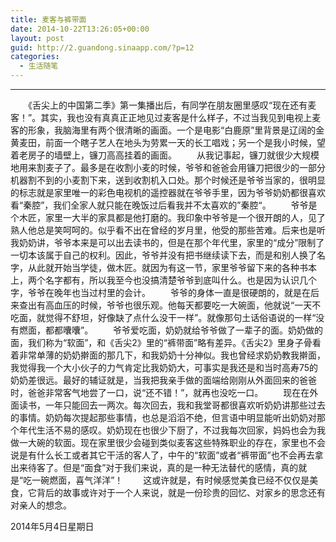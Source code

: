 ```yaml
---
title: 麦客与裤带面
date: 2014-10-22T13:26:05+00:00
layout: post
guid: http://2.guandong.sinaapp.com/?p=12
categories:
  - 生活随笔
---
```


-------
　　《舌尖上的中国第二季》第一集播出后，有同学在朋友圈里感叹“现在还有麦客！”。其实，我也没有真真正正地见过麦客是什么样子，不过当我见到电视上麦客的形象，我脑海里有两个很清晰的画面。一个是电影“白鹿原”里背景是辽阔的金黄麦田，前面一个瞎子艺人在地头为劳累一天的长工唱戏；另一个是我小时候，望着老房子的墙壁上，镰刀高高挂着的画面。
　　从我记事起，镰刀就很少大规模地用来割麦子了。最多是在收割小麦的时候，爷爷和爸爸会用镰刀把很少的一部分机器割不到的小麦割下来，送到收割机入口处。那个时候还是爷爷当家的，很明显的标志就是家里唯一的彩色电视机的遥控器就在爷爷手里，因为爷爷奶奶都很喜欢看“秦腔”，我们全家人就只能在晚饭过后看我并不太喜欢的”秦腔“。
　　爷爷是个木匠，家里一大半的家具都是他打磨的。我印象中爷爷是一个很开朗的人，见了熟人他总是笑呵呵的。似乎看不出在曾经的岁月里，他受的那些苦难。后来也是听我奶奶讲，爷爷本来是可以出去读书的，但是在那个年代里，家里的“成分”限制了一切本该属于自己的权利。因此，爷爷并没有把书继续读下去，而是和别人换了名字，从此就开始当学徒，做木匠。就因为有这一节，家里爷爷留下来的各种书本上，两个名字都有，所以我至今也没搞清楚爷爷到底叫什么。也是因为认识几个字，爷爷在晚年也当过村里的会计。
　　爷爷的身体一直是很硬朗的，就是在后来查出有高血压的时候，爷爷也很乐观。他每天都要吃一大碗面，他就说“一天不吃面，就觉得不舒坦，好像缺了点什么没干一样”。就像那句土话俗语说的一样“没有燃面，都都囔囔”。
　　爷爷爱吃面，奶奶就给爷爷做了一辈子的面。奶奶做的面，我们称为“软面”，和《舌尖2》里的“裤带面”略有差异。《舌尖2》里身子骨看着非常单薄的奶奶擀面的那几下，和我奶奶十分神似。我也曾经求奶奶教我擀面，我觉得我一个大小伙子的力气肯定比我奶奶大，可事实是我还是和当时高寿75的奶奶差很远。最好的辅证就是，当我把我亲手做的面端给刚刚从外面回来的爸爸时，爸爸非常客气地尝了一口，说“还不错！”，就再也没吃一口。
　　现在在外面读书，一年只能回去一两次。每次回去，我和我堂哥都很喜欢听奶奶讲那些过去的事情。奶奶每次提起那些事情，也总是滔滔不绝，但言语中明显能听出奶奶对那个年代生活不易的感叹。奶奶现在也很少下厨了，不过我每次回家，妈妈也会为我做一大碗的软面。现在家里很少会碰到类似麦客这些特殊职业的存在，家里也不会说是有什么长工或者其它干活的客人了，中午的“软面”或者“裤带面”也不会再去拿出来待客了。但是“面食”对于我们来说，真的是一种无法替代的感情，真的就是“吃一碗燃面，喜气洋洋”！
　　这或许就是，有时候感觉美食已经不仅仅是美食，它背后的故事或许对于一个人来说，就是一份珍贵的回忆、对家乡的思念还有对亲人的想念。

2014年5月4日星期日
